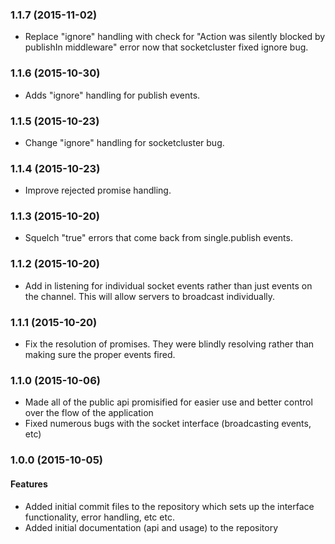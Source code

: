 <a name="1.1.7"></a>
### 1.1.7 (2015-11-02)

* Replace "ignore" handling with check for "Action was silently blocked by publishIn middleware" error now that socketcluster fixed ignore bug.

<a name="1.1.6"></a>
### 1.1.6 (2015-10-30)

* Adds "ignore" handling for publish events.

<a name="1.1.5"></a>
### 1.1.5 (2015-10-23)

* Change "ignore" handling for socketcluster bug.

<a name="1.1.4"></a>
### 1.1.4 (2015-10-23)

* Improve rejected promise handling.

<a name="1.1.3"></a>
### 1.1.3 (2015-10-20)

* Squelch "true" errors that come back from single.publish events.

<a name="1.1.2"></a>
### 1.1.2 (2015-10-20)

* Add in listening for individual socket events rather than just events on the
channel. This will allow servers to broadcast individually.

<a name="1.1.1"></a>
### 1.1.1 (2015-10-20)

* Fix the resolution of promises. They were blindly resolving rather than
making sure the proper events fired.

<a name="1.1.0"></a>
### 1.1.0 (2015-10-06)

* Made all of the public api promisified for easier use and better control
over the flow of the application
* Fixed numerous bugs with the socket interface (broadcasting events, etc)

<a name="1.0.0"></a>
### 1.0.0  (2015-10-05)

#### Features

* Added initial commit files to the repository which sets up the interface
functionality, error handling, etc etc.
* Added initial documentation (api and usage) to the repository
